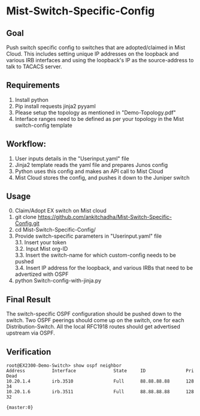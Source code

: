 # Mist-Switch-Specific-Config


## Goal
Push switch specific config to switches that are adopted/claimed in Mist Cloud. This includes setting unique IP addresses on the loopback and various IRB interfaces and using the loopback's IP as the source-address to talk to TACACS server.


## Requirements
1. Install python
2. Pip install requests jinja2 pyyaml
3. Please setup the topology as mentioned in "Demo-Topology.pdf"
4. Interface ranges need to be defined as per your topology in the Mist switch-config template 


## Workflow:
1. User inputs details in the "Userinput.yaml" file
2. Jinja2 template reads the yaml file and prepares Junos config
3. Python uses this config and makes an API call to Mist Cloud
4. Mist Cloud stores the config, and pushes it down to the Juniper switch


## Usage
0. Claim/Adopt EX switch on Mist cloud
1. git clone https://github.com/ankitchadha/Mist-Switch-Specific-Config.git
2. cd Mist-Switch-Specific-Config/
3. Provide switch-specific parameters in "Userinput.yaml" file  
3.1. Insert your token  
3.2. Input Mist org-ID  
3.3. Insert the switch-name for which custom-config needs to be pushed  
3.4. Insert IP address for the loopback, and various IRBs that need to be advertized with OSPF  
4. python Switch-config-with-jinja.py


## Final Result
The switch-specific OSPF configuration should be pushed down to the switch. Two OSPF peerings should come up on the switch, one for each Distribution-Switch. All the local RFC1918 routes should get advertised upstream via OSPF.


## Verification
```
root@EX2300-Demo-Switch> show ospf neighbor
Address          Interface              State     ID               Pri  Dead
10.20.1.4        irb.3510               Full      88.88.88.88      128    34
10.20.1.6        irb.3511               Full      88.88.88.88      128    32

{master:0}
```
